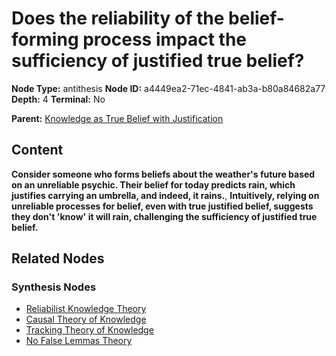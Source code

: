 # Does the reliability of the belief-forming process impact the sufficiency of justified true belief?

**Node Type:** antithesis
**Node ID:** a4449ea2-71ec-4841-ab3a-b80a84682a77
**Depth:** 4
**Terminal:** No

**Parent:** [Knowledge as True Belief with Justification](knowledge-as-true-belief-with-justification-synthesis-500dc0cb-fc8f-4c51-8ff7-400f9ac15c32.md)

## Content

**Consider someone who forms beliefs about the weather's future based on an unreliable psychic. Their belief for today predicts rain, which justifies carrying an umbrella, and indeed, it rains.**, **Intuitively, relying on unreliable processes for belief, even with true justified belief, suggests they don't 'know' it will rain, challenging the sufficiency of justified true belief.**

## Related Nodes

### Synthesis Nodes

- [Reliabilist Knowledge Theory](reliabilist-knowledge-theory-synthesis-cd2d4b97-0070-4511-a716-28098a3f01b6.md)
- [Causal Theory of Knowledge](causal-theory-of-knowledge-synthesis-4a2c05fa-c421-4771-bf58-ada9c40740c2.md)
- [Tracking Theory of Knowledge](tracking-theory-of-knowledge-synthesis-2e05575c-6377-44cd-837a-5a1a2d9f5907.md)
- [No False Lemmas Theory](no-false-lemmas-theory-synthesis-54712f72-c645-46b7-8e9d-2328318771d6.md)
